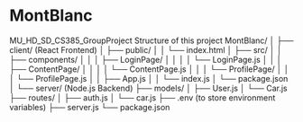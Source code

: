 # MontBlanc
MU_HD_SD_CS385_GroupProject
Structure of this project
MontBlanc/
│
├── client/ (React Frontend)
│   ├── public/
│   │   └── index.html
│   ├── src/
│   │   ├── components/
│   │   │   ├── LoginPage/
│   │   │   │   └── LoginPage.js
│   │   │   ├── ContentPage/
│   │   │   │   └── ContentPage.js
│   │   │   └── ProfilePage/
│   │   │       └── ProfilePage.js
│   │   ├── App.js
│   │   └── index.js
│   └── package.json
│
└── server/ (Node.js Backend)
    ├── models/
    │   ├── User.js
    │   └── Car.js
    ├── routes/
    │   ├── auth.js
    │   └── car.js
    ├── .env (to store environment variables)
    ├── server.js
    └── package.json
